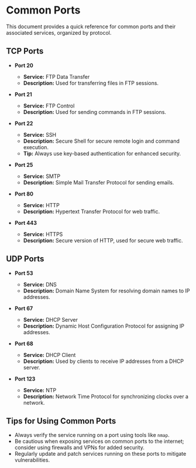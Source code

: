 # Common Ports

This document provides a quick reference for common ports and their associated services, organized by protocol.

## TCP Ports

- **Port 20**
  - **Service:** FTP Data Transfer
  - **Description:** Used for transferring files in FTP sessions.

- **Port 21**
  - **Service:** FTP Control
  - **Description:** Used for sending commands in FTP sessions.

- **Port 22**
  - **Service:** SSH
  - **Description:** Secure Shell for secure remote login and command execution.
  - **Tip:** Always use key-based authentication for enhanced security.

- **Port 25**
  - **Service:** SMTP
  - **Description:** Simple Mail Transfer Protocol for sending emails.

- **Port 80**
  - **Service:** HTTP
  - **Description:** Hypertext Transfer Protocol for web traffic.

- **Port 443**
  - **Service:** HTTPS
  - **Description:** Secure version of HTTP, used for secure web traffic.

## UDP Ports

- **Port 53**
  - **Service:** DNS
  - **Description:** Domain Name System for resolving domain names to IP addresses.

- **Port 67**
  - **Service:** DHCP Server
  - **Description:** Dynamic Host Configuration Protocol for assigning IP addresses.

- **Port 68**
  - **Service:** DHCP Client
  - **Description:** Used by clients to receive IP addresses from a DHCP server.

- **Port 123**
  - **Service:** NTP
  - **Description:** Network Time Protocol for synchronizing clocks over a network.

## Tips for Using Common Ports

- Always verify the service running on a port using tools like `nmap`.
- Be cautious when exposing services on common ports to the internet; consider using firewalls and VPNs for added security.
- Regularly update and patch services running on these ports to mitigate vulnerabilities.